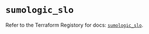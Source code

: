 # `sumologic_slo`

Refer to the Terraform Registory for docs: [`sumologic_slo`](https://www.terraform.io/docs/providers/sumologic/r/slo).
